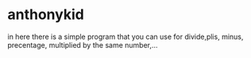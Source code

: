 # anthonykid
in here there is a simple program that you can use for divide,plis, minus, precentage, multiplied by the same number,…
